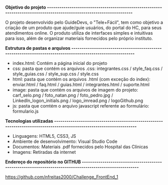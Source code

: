 **Objetivo do projeto ----------------------------------------------------------------------------------------------------------------------**

O projeto desenvolvido pelo GuideDevs, o "Tele+Fácil", tem como objetivo a criação de um produto que ajude/guie usuários, do portal do HC,
para seus atendimentos online. O produto utiliza de interfaces simples e intuitivas para isso, além de organizar materiais fornecidos pelo 
próprio instituto.

**Estrutura de pastas e arquivos -----------------------------------------------------------------------------------------------------------**

+ index.html: Contém a página inicial do projeto
+ css: pasta que contém os arquivos .css: integrantes.css / style_faq.css / style_guias.css / style_sup.css / style.css
+ html: pasta que contém os arquivos .html (com exceção do index): enviar.html / faq.html / guias.html / integrantes.html / suporte.html
+ image: pasta que contém os arquivos de imagem do projeto: carf_selo.png / foto_natan.png / foto_pedro.jpg / LinkedIn_logon_initials.png / logo_imread.png / logoGithub.png
+ js: pasta que comtém o arquivo javascript referente ao formulário: formulario.js

**Tecnologias utilizadas ---------------------------------------------------------------------------------------------------------------------**

+ Linguagens: HTML5, CSS3, JS
+ Ambiente de desenvolvimento: Visual Studio Code
+ Documentos: Materiais .pdf fornecidos pelo Hospital das Clínicas
+ Imagens: Retiradas da internet

**Endereço do repositório no GITHUB --------------------------------------------------------------------------------------------------------**

https://github.com/nfreitas2000/Challenge_FrontEnd_1
